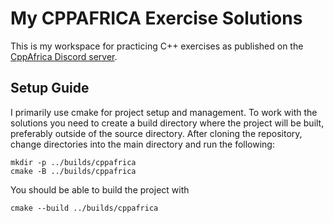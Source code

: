 # My CPPAFRICA Exercise Solutions

This is my workspace for practicing C++ exercises as published on the [CppAfrica Discord server](https://discord.gg/fudRw3nH). 

## Setup Guide

I primarily use cmake for project setup and management. To work with the solutions you need to create a build directory where the project will be built, preferably outside of the source directory. After cloning the repository, change directories into the main directory and run the following:

```
mkdir -p ../builds/cppafrica
cmake -B ../builds/cppafrica
```
You should be able to build the project with 
```
cmake --build ../builds/cppafrica
```
